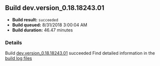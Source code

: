 ## Build dev.version_0.18.18243.01
- **Build result:** `succeeded`
- **Build queued:** 8/31/2018 3:00:04 AM
- **Build duration:** 46.47 minutes
### Details
Build [dev.version_0.18.18243.01](https://winappstudio.visualstudio.com/web/build.aspx?pcguid=a4ef43be-68ce-4195-a619-079b4d9834c2&builduri=vstfs%3a%2f%2f%2fBuild%2fBuild%2f26185) succeeded
Find detailed information in the [build log files](https://uwpctdiags.blob.core.windows.net/buildlogs/dev.version_0.18.18243.01_logs.zip)

